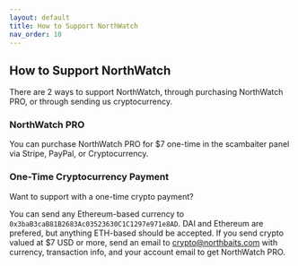 ```yaml
---
layout: default
title: How to Support NorthWatch
nav_order: 10
---
```

## How to Support NorthWatch
There are 2 ways to support NorthWatch, through purchasing NorthWatch PRO, or through sending us cryptocurrency.

### NorthWatch PRO
You can purchase NorthWatch PRO for $7 one-time in the scambaiter panel via Stripe, PayPal, or Cryptocurrency.

### One-Time Cryptocurrency Payment
Want to support with a one-time crypto payment?

You can send any Ethereum-based currency to `0x3baB3caB81B2683Ac03523630C1C1297e971e8AD`.  DAI and Ethereum are prefered, but anything ETH-based should be accepted.  If you send crypto valued at $7 USD or more, send an email to crypto@northbaits.com with currency, transaction info, and your account email to get NorthWatch PRO.
